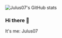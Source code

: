 ![Julus07's GitHub stats](https://github-readme-stats.vercel.app/api?username=julus07&theme=chartreuse-dark&show_icons=true)
### Hi there 👋
It's me: Julus07

<!--
**Julus07/Julus07** is a ✨ _special_ ✨ repository because its `README.md` (this file) appears on your GitHub profile.

Here are some ideas to get you started:

- 🔭 I’m currently working on ...
- 🌱 I’m currently learning ...
- 👯 I’m looking to collaborate on ...
- 🤔 I’m looking for help with ...
- 💬 Ask me about ...
- 📫 How to reach me: ...
- 😄 Pronouns: ...
- ⚡ Fun fact: ...
-->
